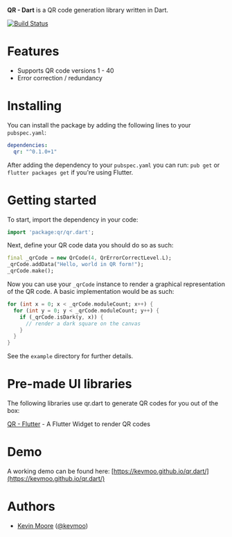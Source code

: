 **QR - Dart** is a QR code generation library written in Dart.

[![Build Status](https://travis-ci.org/kevmoo/qr.dart.svg?branch=master)](https://travis-ci.org/kevmoo/qr.dart)

# Features

- Supports QR code versions 1 - 40
- Error correction / redundancy

# Installing

You can install the package by adding the following lines to your `pubspec.yaml`:

```yaml
dependencies:
  qr: "^0.1.0+1"
```

After adding the dependency to your `pubspec.yaml` you can run: `pub get` or `flutter packages get` if you're using Flutter.

# Getting started

To start, import the dependency in your code:

```dart
import 'package:qr/qr.dart';
```

Next, define your QR code data you should do so as such:

```dart
final _qrCode = new QrCode(4, QrErrorCorrectLevel.L);
_qrCode.addData("Hello, world in QR form!");
_qrCode.make();
```

Now you can use your `_qrCode` instance to render a graphical representation of the QR code. A basic implementation would be as such:

```dart
for (int x = 0; x < _qrCode.moduleCount; x++) {
  for (int y = 0; y < _qrCode.moduleCount; y++) {
    if (_qrCode.isDark(y, x)) {
      // render a dark square on the canvas
    }
  }
}
```

See the `example` directory for further details.

# Pre-made UI libraries

The following libraries use qr.dart to generate QR codes for you out of the box:

[QR - Flutter](https://github.com/lukef/qr.flutter) - A Flutter Widget to render QR codes

# Demo

A working demo can be found here: [https://kevmoo.github.io/qr.dart/](https://kevmoo.github.io/qr.dart/)


# Authors
 * [Kevin Moore](https://github.com/kevmoo) ([@kevmoo](http://twitter.com/kevmoo))
